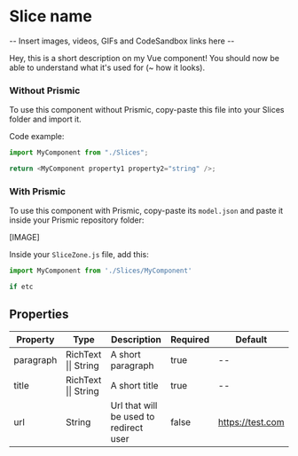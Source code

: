 # Slice name

-- Insert images, videos, GIFs and CodeSandbox links here --

Hey, this is a short description on my Vue component!
You should now be able to understand what it's used for (~ how it looks).

### Without Prismic

To use this component without Prismic, copy-paste this file into your Slices folder and import it.

Code example:

```javascript
import MyComponent from "./Slices";

return <MyComponent property1 property2="string" />;
```

### With Prismic

To use this component with Prismic, copy-paste its `model.json` and paste it inside your Prismic repository folder:

[IMAGE]

Inside your `SliceZone.js` file, add this:

```javascript
import MyComponent from './Slices/MyComponent'

if etc
```

## Properties

| Property  | Type                 | Description                            | Required | Default          |
| --------- | -------------------- | -------------------------------------- | -------- | ---------------- |
| paragraph | RichText \|\| String | A short paragraph                      | true     | --               |
| title     | RichText \|\| String | A short title                          | true     | --               |
| url       | String               | Url that will be used to redirect user | false    | https://test.com |
